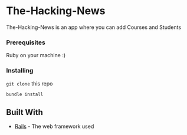 # The-Hacking-News
The-Hacking-News is an app where you can add Courses and Students

### Prerequisites

Ruby on your machine :)

### Installing

`git clone`  this repo

```
bundle install
```



## Built With

* [Rails](https://rubyonrails.org/) - The web framework used
